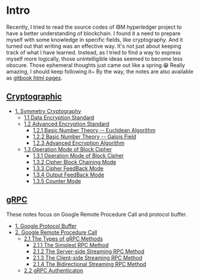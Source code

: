 # Intro
Recently, I tried to read the source codes of IBM hyperledger project to have a better understanding of blockchain.
I found it a need to prepare myself with some knowledge in specific fields, like cryptography. 
And it turned out that writing was an effective way.  It's not just about keeping track of what I have learned. 
Instead, as I tried to find a way to express myself more logically, those unintelligible ideas seemed to become less obscure. 
Those ephemeral thoughts just came out like a spring.😁 Really amazing, I should keep following it~ 
  By the way, the notes are also available as [gitbook html pages](https://xyzlol.gitbooks.io/notes/content/).

## [Cryptographic](./crypto)
  * [1. Symmetry Cryptography ](crypto/sym_crypto/README.md)
    * [1.1 Data Encryption Standard](crypto/sym_crypto/des/des.md)
    * [1.2 Advanced Encryption Standard](crypto/sym_crypto/aes/README.md)
      * [1.2.1 Basic Number Theory -- Euclidean Algorithm ](crypto/sym_crypto/aes/euclid.md)
      * [1.2.2 Basic Number Theory -- Galois Field ](crypto/sym_crypto/aes/galois.md)
      * [1.2.3 Advanced Encryption Algorithm](crypto/sym_crypto/aes/aes.md)
    * [1.3 Operation Mode of Block Cipher](crypto/sym_crypto/operation_mode/README.md)
      * [1.3.1 Operation Mode of Block Cipher](crypto/sym_crypto/operation_mode/1_blockciphermode.md)
      * [1.3.2 Cipher Block Chaining Mode](crypto/sym_crypto/operation_mode/2_cbc.md)
      * [1.3.3 Cipher FeedBack Mode](crypto/sym_crypto/operation_mode/3_cfb.md)
      * [1.3.4 Output FeedBack Mode](crypto/sym_crypto/operation_mode/4_ofb.md)
      * [1.3.5 Counter Mode](crypto/sym_crypto/operation_mode/5_ctr.md)

## [gRPC](./grpc)
 These notes focus on Google Remote Procedure Call and protocol buffer.
  * [1. Google Protocol Buffer](grpc/proto.md)
  * [2. Google Remote Procedure Call](grpc/grpc.md)
    * [2.1 The Types of gRPC Methods](grpc/method/README.md)
      * [2.1.1 The Simplest RPC Method](grpc/method/simple.md)
      * [2.1.2 The Server-side Streaming RPC Method](grpc/method/serverstream.md)
      * [2.1.3 The Client-side Streaming RPC Method](grpc/method/clientstream.md)
      * [2.1.4 The Bidirectional Streaming RPC Method](grpc/method/bistream.md)
    * [2.2 gRPC Authenticaton](grpc/grpc_auth.md)
